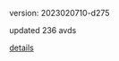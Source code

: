 version: 2023020710-d275

updated 236 avds

[details](https://github.com/0x74f917491bfa7ebfa379/ali_avd_db/blob/master/change_log/2023/02/07/10/d275.txt)